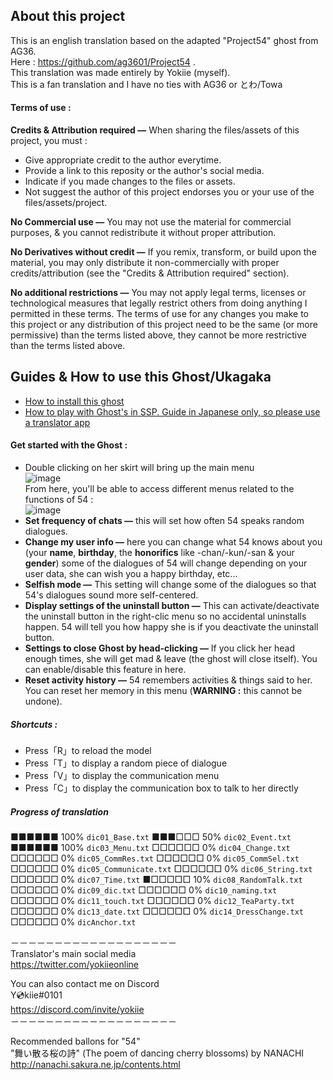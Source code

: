 ## About this project
This is an english translation based on the adapted "Project54" ghost from AG36.  
Here : https://github.com/ag3601/Project54 .  
This translation was made entirely by Yokiie (myself).  
This is a fan translation and I have no ties with AG36 or とわ/Towa

#### Terms of use :
**Credits & Attribution required —** When sharing the files/assets of this project, you must :
- Give appropriate credit to the author everytime.
- Provide a link to this reposity or the author's social media.
- Indicate if you made changes to the files or assets. 
- Not suggest the author of this project endorses you or your use of the files/assets/project.

**No Commercial use —** You may not use the material for commercial purposes, & you cannot redistribute it without proper attribution.

**No Derivatives without credit —** If you remix, transform, or build upon the material, you may only distribute it non-commercially with proper credits/attribution (see the "Credits & Attribution required" section).

**No additional restrictions —** You may not apply legal terms, licenses or technological measures that legally restrict others from doing anything I permitted in these terms. The terms of use for any changes you make to this project or any distribution of this project need to be the same (or more permissive) than the terms listed above, they cannot be more restrictive than the terms listed above.


## Guides & How to use this Ghost/Ukagaka

- [How to install this ghost](https://ukagakadreamteam.com/wiki/guide/beginner_guide)
- [How to play with Ghost's in SSP. Guide in Japanese only, so please use a translator app](http://ssp.shillest.net/ukadoc/ssphelp/howto-use.html)
 

#### Get started with the Ghost :

- Double clicking on her skirt will bring up the main menu  
![image](https://user-images.githubusercontent.com/22001430/219067490-8351deb5-af50-47a4-95ec-1f78d9d188ca.png)  
From here, you'll be able to access different menus related to the functions of 54 :  
![image](https://user-images.githubusercontent.com/22001430/219068593-f81037b2-2176-448b-95f9-62d27b7f1ff1.png)  
- **Set frequency of chats —** this will set how often 54 speaks random dialogues.
- **Change my user info —** here you can change what 54 knows about you (your **name**, **birthday**, the **honorifics** like -chan/-kun/-san & your **gender**) some of the dialogues of 54 will change depending on your user data, she can wish you a happy birthday, etc...
- **Selfish mode —** This setting will change some of the dialogues so that 54's dialogues sound more self-centered.
- **Display settings of the uninstall button —** This can activate/deactivate the uninstall button in the right-clic menu so no accidental uninstalls happen. 54 will tell you how happy she is if you deactivate the uninstall button.
- **Settings to close Ghost by head-clicking —** If you click her head enough times, she will get mad & leave (the ghost will close itself). You can enable/disable this feature in here.
- **Reset activity history —** 54 remembers activities & things said to her. You can reset her memory in this menu (**WARNING :** this cannot be undone).



##### Shortcuts :
- Press「R」to reload the model
- Press「T」to display a random piece of dialogue
- Press「V」to display the communication menu
- Press「C」to display the communication box to talk to her directly
  
##### Progress of translation 
■■■■■■ 100% `dic01_Base.txt`
■■■□□□ 50%  `dic02_Event.txt`
■■■■■■ 100% `dic03_Menu.txt`
□□□□□□ 0%   `dic04_Change.txt`
□□□□□□ 0%   `dic05_CommRes.txt`
□□□□□□ 0%   `dic05_CommSel.txt`
□□□□□□ 0%   `dic05_Communicate.txt`
□□□□□□ 0%   `dic06_String.txt`
□□□□□□ 0%   `dic07_Time.txt`
■□□□□□ 10%  `dic08_RandomTalk.txt`
□□□□□□ 0%   `dic09_dic.txt`
□□□□□□ 0%   `dic10_naming.txt`
□□□□□□ 0%   `dic11_touch.txt`
□□□□□□ 0%   `dic12_TeaParty.txt`
□□□□□□ 0%   `dic13_date.txt`
□□□□□□ 0%   `dic14_DressChange.txt`
□□□□□□ 0%   `dicAnchor.txt`  
  
－－－－－－－－－－－－－－－－－－－  
Translator's main social media  
https://twitter.com/yokiieonline

You can also contact me on Discord  
Y💿kiie#0101   
https://discord.com/invite/yokiie  
－－－－－－－－－－－－－－－－－－－  

Recommended ballons for "54"  
"舞い散る桜の詩" (The poem of dancing cherry blossoms) by NANACHI  
http://nanachi.sakura.ne.jp/contents.html
